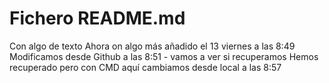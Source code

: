 # Fichero README.md

Con algo de texto
Ahora on algo más añadido el 13 viernes a las 8:49
Modificamos desde Github a las 8:51 - vamos a ver si recuperamos
Hemos recuperado pero con CMD aquí cambiamos desde local a las 8:57
